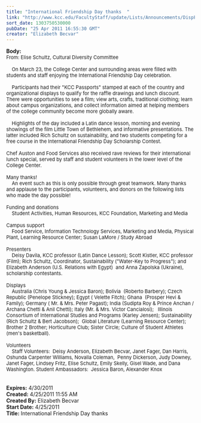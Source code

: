 ```yaml
---
title: "International Friendship Day thanks  "
link: "http://www.kcc.edu/FacultyStaff/update/Lists/Announcements/DispForm.aspx?ID=252"
sort_date: 1303750530000
pubDate: "25 Apr 2011 16:55:30 GMT"
creator: "Elizabeth Becvar"
---
```


<div><b>Body:</b> <div class=ExternalClass0A72DA1617624AC0AB3DEA3AFA80FB67><div><font size=2>From: Elise Schultz, Cultural Diversity Committee <br> <br>    On March 23, the College Center and surrounding areas were filled with students and staff enjoying the International Friendship Day celebration.  </font></div><font size=2>
<div><br>    Participants had their &quot;KCC Passports&quot; stamped at each of the country and organizational displays to qualify for the raffle drawings and lunch discount. There were opportunities to see a film; view arts, crafts, traditional clothing; learn about campus organizations, and collect information aimed at helping members of the college community become more globally aware.</div>
<div><br>    Highlights of the day included a Latin dance lesson, morning and evening showings of the film Little Town of Bethlehem, and informative presentations. The latter included Rich Schultz on sustainability, and two students competing for a free course in the International Friendship Day Scholarship Contest. <br>    <br>Chef Auston and Food Services also received rave reviews for their international lunch special, served by staff and student volunteers in the lower level of the College Center. <br> <br>Many thanks!<br>    An event such as this is only possible through great teamwork. Many thanks and applause to the participants, volunteers, and donors on the following lists who made the day possible!<br> <br>Funding and donations<br>    Student Activities, Human Resources, KCC Foundation, Marketing and Media<br> <br>Campus support<br>    Food Service, Information Technology Services, Marketing and Media, Physical Plant, Learning Resource Center; Susan LaMore / Study Abroad<br> <br>Presenters<br>    Deisy Davila, KCC professor (Latin Dance Lesson); Scott Kistler, KCC professor (Film); Rich Schultz, Coordinator, Sustainability (&quot;Water-Key to Progress&quot;); and Elizabeth Anderson (U.S. Relations with Egypt)  and Anna Zapolska (Ukraine), scholarship contestants.<br> <br>Displays<br>    Australia (Chris Young &amp; Jessica Baron); Bolivia  (Roberto Barbery); Czech Republic (Penelope Stickney); Egypt ( Velette Fitch); Ghana  (Prosper Hevi &amp;  Family); Germany ( Mr. &amp; Mrs. Peter Pagast); India (Sudipta Roy &amp; Prince Anchan / Archana Chetti &amp; Anil Chetti); Italy (Mr. &amp; Mrs. Victor Cancialosi);   Illinois Consortium of International Studies and Programs (Karley Jensen); Sustainability (Rich Schultz &amp; Bert Jacobson);  Global Literature (Learning Resource Center); Brother 2 Brother; Horticulture Club; Sister Circle; Culture of Student Athletes (men's basketball). <br> <br>Volunteers<br>    Staff Volunteers:  Deisy Anderson, Elizabeth Becvar, Janet Fager, Dan Harris, Oshunda Carpenter Williams, Novalla Coleman,  Penny Dickerson, Judy Downey, Janet Fager, Lindsey Fritz, Elise Schultz, Emily Skelly, Gisel Wade, and Dana Washington. Student Ambassadors:  Jessica Baron, Alexander Knox<br> </font></div>
<div><font size=2></font> </div></div></div>
<div><b>Expires:</b> 4/30/2011</div>
<div><b>Created:</b> 4/25/2011 11:55 AM</div>
<div><b>Created By:</b> Elizabeth Becvar</div>
<div><b>Start Date:</b> 4/25/2011</div>
<div><b>Title:</b> International Friendship Day thanks  </div>
